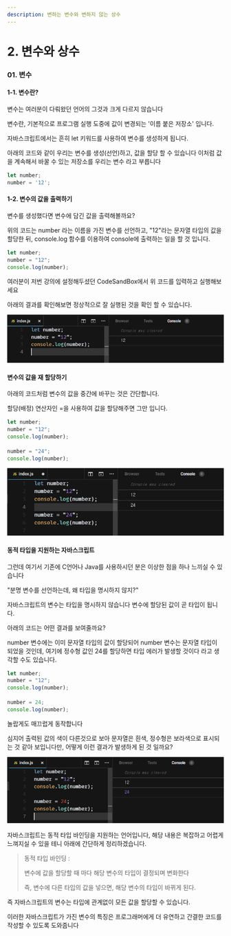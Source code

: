 ```yaml
---
description: 변하는 변수와 변하지 않는 상수
---
```


# 2. 변수와 상수

### 01. 변수

#### 1-1. 변수란?

변수는 여러분이 다뤄왔던 언어의 그것과 크게 다르지 않습니다

변수란, 기본적으로 프로그램 실행 도중에 값이 변경되는 '이름 붙은 저장소' 입니다.

자바스크립트에서는 흔히 let 키워드를 사용하여 변수를 생성하게 됩니다.



아래의 코드와 같이 우리는 변수를 생성(선언)하고, 값을 할당 할 수 있습니다 이처럼 값을 계속해서 바꿀 수 있는 저장소를 우리는 변수 라고 부릅니다

```javascript
let number;
number = '12';
```



#### 1-2. 변수의 값을 출력하기

변수를 생성했다면 변수에 담긴 값을 출력해볼까요?

위의 코드는 number 라는 이름을 가진 변수를 선언하고, "12"라는 문자열 타입의 값을 할당한 뒤, console.log 함수를 이용하여 console에 출력하는 일을 할 것 입니다.

```javascript
let number;
number = "12";
console.log(number);
```



여러분이 저번 강의에 설정해두셨던 CodeSandBox에서 위 코드를 입력하고 실행해보세요

아래의 결과를 확인해보면 정상적으로 잘 실행된 것을 확인 할 수 있습니다.

![](<../.gitbook/assets/image (8).png>)



#### 변수의 값을 재 할당하기

아래의 코드처럼 변수의 값을 중간에 바꾸는 것은 간단합니다.

할당(배정) 연산자인 =을 사용하여 값을 할당해주면 그만 입니다.

```javascript
let number;
number = "12";
console.log(number);

number = "24";
console.log(number);
```

![](<../.gitbook/assets/image (13).png>)



#### 동적 타입을 지원하는 자바스크립트

그런데 여기서 기존에 C언어나 Java를 사용하시던 분은 이상한 점을 하나 느끼실 수 있습니다

"분명 변수를 선언하는데, 왜 타입을 명시하지 않지?"

자바스크립트의 변수는 타입을 명시하지 않습니다 변수에 할당된 값이 곧 타입이 됩니다.

아래의 코드는 어떤 결과를 보여줄까요?



number 변수에는 이미 문자열 타입의 값이 할당되어 number 변수는 문자열 타입이 되었을 것인데, 여기에 정수형 값인 24를 할당하면 타입 에러가 발생할 것이다 라고 생각할 수도 있습니다.

```javascript
let number;
number = "12";
console.log(number);

number = 24;
console.log(number);
```

놀랍게도 매끄럽게 동작합니다

심지어 출력된 값의 색이 다른것으로 보아 문자열은 흰색, 정수형은 보라색으로 표시되는 것 같아 보입니다만, 어떻게 이런 결과가 발생하게 된 것 일까요?

![](<../.gitbook/assets/image (11).png>)

자바스크립트는 동적 타입 바인딩을 지원하는 언어입니다, 해당 내용은 복잡하고 어렵게 느껴지실 수 있을 테니 아래에 간단하게 정리하겠습니다.

> 동적 타입 바인딩 :&#x20;
>
> 변수에 값을 할당할 때 마다 해당 변수의 타입이 결정되며 변화한다&#x20;
>
> 즉, 변수에 다른 타입의 값을 넣으면, 해당 변수의 타입이 바뀌게 된다.

즉 자바스크립트의 변수는 타입에 관계없이 모든 값을 할당할 수 있습니다.

이러한 자바스크립트가 가진 변수의 특징은 프로그래머에게 더 유연하고 간결한 코드를 작성할 수 있도록 도와줍니다&#x20;
